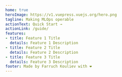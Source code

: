 ```yaml
---
home: true
heroImage: https://v1.vuepress.vuejs.org/hero.png
tagline: Making MLOps operable
actionText: Quick Start →
actionLink: /guide/
features:
- title: Feature 1 Title
  details: Feature 1 Description
- title: Feature 2 Title
  details: Feature 2 Description
- title: Feature 3 Title
  details: Feature 3 Description
footer: Made by Farruch Kouliev with ❤️
---
```

